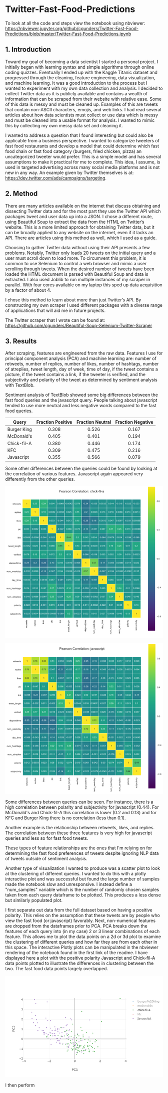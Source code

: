 # Twitter-Fast-Food-Predictions

To look at all the code and steps view the notebook using nbviewer: 
https://nbviewer.jupyter.org/github/cgunders/Twitter-Fast-Food-Predictions/blob/master/Twitter-Fast-Food-Predictions.ipynb

## 1. Introduction

Toward my goal of becoming a data scientist I started a personal project. I initially began with learning syntax and simple algorithms through online coding quizzes. Eventually I ended up with the Kaggle Titanic dataset and progressed through the cleaning, feature engineering, data visualization, and machine learning. It was a good introduction to the process but I wanted to experiment with my own data collection and analysis. I decided to collect Twitter data as it is publicly available and contains a wealth of information that can be scraped from their website with relative ease. Some of this data is messy and must be cleaned up. Examples of this are tweets that contain non-ASCII characters, emojis, and web links. I had read several articles about how data scientists must collect or use data which is messy and must be cleaned into a usable format for analysis. I wanted to mimic this by collecting my own messy data set and cleaning it.
  
I wanted to address a question that I found interesting but could also be applicable from a business perspective. I wanted to categorize tweeters of fast food restaurants and develop a model that could determine which fast food chain or fast food category (burgers, fried chicken, pizza) an uncategorized tweeter would prefer. This is a simple model and has several assumptions to make it practical for me to complete. This idea, I assume, is used in targeted advertising across many social media platforms and is not new in any way. An example given by Twitter themselves is at: https://dev.twitter.com/ads/campaigns/targeting. 
  
## 2. Method
 
There are many articles available on the internet that discuss obtaining and dissecting Twitter data and for the most part they use the Twitter API which packages tweet and user data up into a JSON. I chose a different route, using Beautiful Soup to extract the data from the HTML on Twitter’s website. This is a more limited approach for obtaining Twitter data, but it can be broadly applied to any website on the internet, even if it lacks an API. There are articles using this method as well, which I used as a guide. 
  
Choosing to gather Twitter data without using their API presents a few problems. Notably, Twitter only loads 20 tweets on the initial query and a user must scroll down to load more. To circumvent this problem, it is common to use Selenium to control a web browser and mimic a user scrolling through tweets. When the desired number of tweets have been loaded the HTML document is parsed with Beautiful Soup and data is extracted. I also used Joblib to run multiple instances of my scraper in parallel. With four cores available on my laptop this sped up data acquisition by a factor of about 4.
    
I chose this method to learn about more than just Twitter’s API. By constructing my own scraper I used different packages with a diverse range of applications that will aid me in future projects.

The Twitter scraper that I wrote can be found at: https://github.com/cgunders/Beautiful-Soup-Selenium-Twitter-Scraper
    
## 3. Results

After scraping, features are engineered from the raw data. Features I use for principal component analysis (PCA) and machine learning are: number of retweets, number of replies, number of likes, number of hashtags, number of atreplies, tweet length, day of week, time of day, if the tweet contains a picture, if the tweet contains a link, if the tweeter is verified, and the subjectivity and polarity of the tweet as determined by sentiment analysis with TextBlob. 

Sentiment analysis of TextBlob showed some big differences between the fast food queries and the javascript query. People talking about javascript tended to use more neutral and less negative words compared to the fast food queries.

| Query         |Fraction Positive|Fraction Neutral |Fraction Negative|
|---------------|:---------------:|:---------------:|:---------------:|
|Burger King    |0.308            |0.526            |0.167            |
|McDonald's     |0.405            |0.401            |0.194            |
|Chick-fil-A    |0.380            |0.446            |0.174            |
|KFC            |0.309            |0.475            |0.216            |
|Javascript     |0.355            |0.566            |0.079            |

Some other differences between the queries could be found by looking at the correlation of various features. Javascript again appeared very differently from the other queries.

![alt text](https://github.com/cgunders/Twitter-Fast-Food-Predictions/blob/master/chickfilapcorr.png "Chick-fil-A Pearson Correlation")

![alt text](https://github.com/cgunders/Twitter-Fast-Food-Predictions/blob/master/javascriptpcorr.png "Javascript Pearson Correlation")

Some differences between queries can be seen. For instance, there is a high correlation between polarity and subjectivity for javascript (0.44). For McDonald's and Chick-fil-A this correlation is lower (0.2 and 0.13) and for KFC and Burger King there is no correlation (less than 0.1).

Another example is the relationship between retweets, likes, and replies. The correlation between these three features is very high for javascript queries and less so for fast food tweets.

These types of feature relationships are the ones that I'm relying on for determining the fast food preferences of tweets despite ignoring NLP data of tweets outside of sentiment analysis.

Another type of visualization I wanted to produce was a scatter plot to look at the clustering of different queries. I wanted to do this with a plotly interactive plot and was successful but found the large number of samples made the notebook slow and unresponsive. I instead define a "num_samples" variable which is the number of randomly chosen samples taken from each query dataframe to be plotted. This produces a less dense but similarly populated plot.

I first separate out data from the full dataset based on having a positive polarity. This relies on the assumption that these tweets are by people who view the fast food (or javascript) favorably. Next, non-numerical features are dropped from the dataframes prior to PCA. PCA breaks down the features of each query into (in my case) 2 or 3 linear combinations of each feature. This allows me to plot the data points on a 2d or 3d plot to examine the clustering of different queries and how far they are from each other in this space. The interactive Plotly plots can be manipulated in the nbviewer rendering of the notebook found in the first link of the readme. I have displayed here a plot with the positive polarity Javascript and Chick-fil-A data points plotted to illustrate the differences in clustering between the two. The fast food data points largely overlapped.

![alt text](https://github.com/cgunders/Twitter-Fast-Food-Predictions/blob/master/good_dfsPCAPlot.png "Scatter Plot of Principal Components of Queries")

I then perform 
